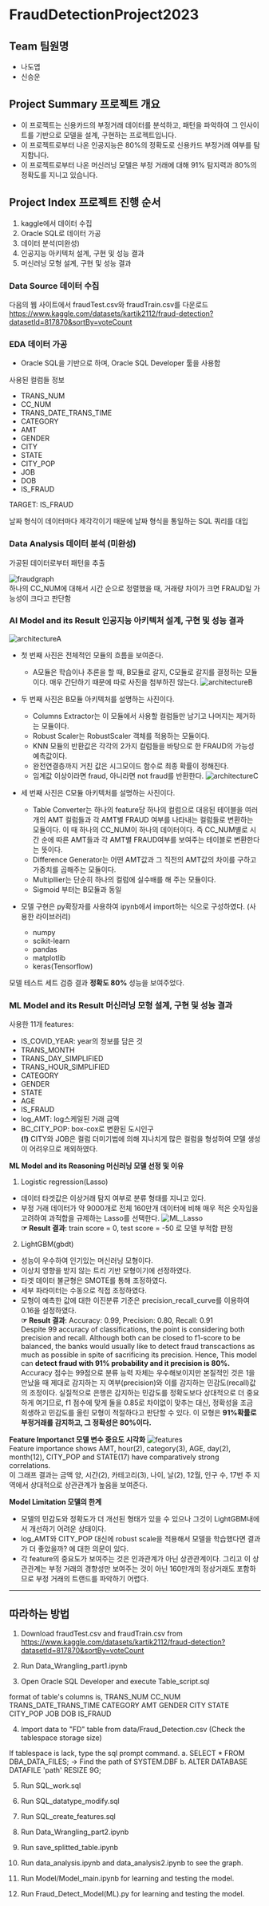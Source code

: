 # FraudDetectionProject2023

## Team 팀원명
* 나도엽
* 신승운
  
## Project Summary 프로젝트 개요
* 이 프로젝트는 신용카드의 부정거래 데이터를 분석하고, 패턴을 파악하여 그 인사이트를 기반으로 모델을 설계, 구현하는 프로젝트입니다.
* 이 프로젝트로부터 나온 인공지능은 80%의 정확도로 신용카드 부정거래 여부를 탐지합니다.
* 이 프로젝트로부터 나온 머신러닝 모델은 부정 거래에 대해 91% 탐지력과 80%의 정확도를 지니고 있습니다.


## Project Index 프로젝트 진행 순서
1. kaggle에서 데이터 수집
2. Oracle SQL로 데이터 가공
3. 데이터 분석(미완성)
4. 인공지능 아키텍처 설계, 구현 및 성능 결과
5. 머신러닝 모형 설계, 구현 및 성능 결과

### Data Source 데이터 수집
다음의 웹 사이트에서 fraudTest.csv와 fraudTrain.csv를 다운로드
https://www.kaggle.com/datasets/kartik2112/fraud-detection?datasetId=817870&sortBy=voteCount

### EDA 데이터 가공
* Oracle SQL을 기반으로 하며, Oracle SQL Developer 툴을 사용함

사용된 컬럼들 정보
* TRANS_NUM
* CC_NUM
* TRANS_DATE_TRANS_TIME
* CATEGORY
* AMT
* GENDER
* CITY
* STATE
* CITY_POP
* JOB
* DOB
* IS_FRAUD

TARGET: IS_FRAUD  
  
날짜 형식이 데이터마다 제각각이기 때문에 날짜 형식을 통일하는 SQL 쿼리를 대입

### Data Analysis 데이터 분석 (미완성)
가공된 데이터로부터 패턴을 추출

![fraudgraph](./img/img01.png)  
하나의 CC_NUM에 대해서 시간 순으로 정렬했을 때, 거래량 차이가 크면 FRAUD일 가능성이 크다고 판단함

### AI Model and its Result 인공지능 아키텍처 설계, 구현 및 성능 결과
![architectureA](./img/img02.png)
* 첫 번째 사진은 전체적인 모듈의 흐름을 보여준다.
	* A모듈은 학습이나 추론을 할 때, B모듈로 갈지, C모듈로 갈지를 결정하는 모듈이다. 매우 간단하기 때문에 따로 사진을 첨부하진 않는다.
![architectureB](./img/img03.png)
* 두 번째 사진은 B모듈 아키텍처를 설명하는 사진이다.
	* Columns Extractor는 이 모듈에서 사용할 컬럼들만 남기고 나머지는 제거하는 모듈이다.
	* Robust Scaler는 RobustScaler 객체를 적용하는 모듈이다.
	* KNN 모듈의 반환값은 각각의 2가지 컬럼들을 바탕으로 한 FRAUD의 가능성 예측값이다.
	* 완전연결층까지 거친 값은 시그모이드 함수로 최종 확률이 정해진다.
	* 임계값 이상이라면 fraud, 아니라면 not fraud를 반환한다.
![architectureC](./img/img04.png)
* 세 번째 사진은 C모듈 아키텍처를 설명하는 사진이다.
	* Table Converter는 하나의 feature당 하나의 컬럼으로 대응된 테이블을 여러 개의 AMT 컬럼들과 각 AMT별 FRAUD 여부를 나타내는 컬럼들로 변환하는 모듈이다. 이 때 하나의 CC_NUM이 하나의 데이터이다. 즉 CC_NUM별로 시간 순에 따른 AMT들과 각 AMT별 FRAUD여부를 보여주는 테이블로 변환한다는 뜻이다.
	* Difference Generator는 어떤 AMT값과 그 직전의 AMT값의 차이를 구하고 가중치를 곱해주는 모듈이다.
	* Multipllier는 단순히 하나의 컬럼에 실수배를 해 주는 모듈이다.
	* Sigmoid 부터는 B모듈과 동일


* 모델 구현은 py확장자를 사용하여 ipynb에서 import하는 식으로 구성하였다. (사용한 라이브러리)
	* numpy
	* scikit-learn
	* pandas
	* matplotlib
	* keras(Tensorflow)
	  
모델 테스트 세트 검증 결과 __정확도 80%__ 성능을 보여주었다.  
  
    

### ML Model and its Result 머신러닝 모형 설계, 구현 및 성능 결과
사용한 11개 features: 
* IS_COVID_YEAR: year의 정보를 담은 것
* TRANS_MONTH
* TRANS_DAY_SIMPLIFIED
* TRANS_HOUR_SIMPLIFIED
* CATEGORY
* GENDER
* STATE
* AGE
* IS_FRAUD
* log_AMT: log스케일된 거래 금액
* BC_CITY_POP: box-cox로 변환된 도시인구  
__(!)__ CITY와 JOB은 컬럼 더미기법에 의해 지나치게 많은 컬럼을 형성하여 모델 생성이 어려우므로 제외하였다.  
  
  
__ML Model and its Reasoning 머신러닝 모델 선정 및 이유__  
1. Logistic regression(Lasso) 
* 데이터 타겟값은 이상거래 탐지 여부로 분류 형태를 지니고 있다.
* 부정 거래 데이터가 약 9000개로 전체 160만개 데이터에 비해 매우 적은 숫자임을 고려하여 과적합을 규제하는 Lasso를 선택한다.
![ML_Lasso](./img/Lasso.png)  
__☞ Result 결과__: train score = 0, test score = -50 로 모델 부적합 판정
  
2. LightGBM(gbdt)
* 성능이 우수하여 인기있는 머신러닝 모형이다.
* 이상치 영향을 받지 않는 트리 기반 모형이기에 선정하였다.
* 타겟 데이터 불균형은 SMOTE를 통해 조정하였다.
* 세부 파라미터는 수동으로 직접 조정하였다.
* 모형이 예측한 값에 대한 이진분류 기준은 precision_recall_curve를 이용하여 0.16을 설정하였다.  
__☞ Result 결과__: Accuracy: 0.99, Precision: 0.80, Recall: 0.91  
Despite 99 accuracy of classifications, the point is considering both precision and recall. Although both can be closed to f1-score to be balanced, the banks would usually like to detect fraud transcactions as much as possible in spite of sacrificing its precision. Hence, This model can __detect fraud with 91% probability and it precision is 80%.__  
Accuracy 점수는 99점으로 분류 능력 자체는 우수해보이지만 본질적인 것은 1을 만났을 때 제대로 감지하는 지 여부(precision)와 이를 감지하는 민감도(recall)값의 조정이다. 실질적으로 은행은 감지하는 민감도를 정확도보다 상대적으로 더 중요하게 여기므로, f1 점수에 맞게 둘을 0.85로 차이없이 맞추는 대신, 정확성을 조금 희생하고 민감도를 올린 모형이 적절하다고 판단할 수 있다. 이 모형은 __91%확률로 부정거래를 감지하고, 그 정확성은 80%이다.__
  

__Feature Importanct 모델 변수 중요도 시각화__
![features](./img/LightGBM_features.png)  
Feature importance shows AMT, hour(2), category(3), AGE, day(2), month(12), CITY_POP and STATE(17) have comparatively strong correlations.  
이 그래프 결과는 금액 양, 시간(2), 카테고리(3), 나이, 날(2), 12월, 인구 수, 17번 주 지역에서 상대적으로 상관관계가 높음을 보여준다. 
  
  
__Model Limitation 모델의 한계__
* 모델의 민감도와 정확도가 더 개선된 형태가 있을 수 있으나 그것이 LightGBM내에서 개선하기 어려운 상태이다.
* log_AMT와 CITY_POP 대신에 robust scale을 적용해서 모델을 학습했다면 결과가 더 좋았을까? 에 대한 의문이 있다.
* 각 feature의 중요도가 보여주는 것은 인과관계가 아닌 상관관계이다. 그리고 이 상관관계는 부정 거래의 경향성만 보여주는 것이 아닌 160만개의 정상거래도 포함하므로 부정 거래의 트랜드를 파악하기 어렵다.  
  
  
  
-------------------------

## 따라하는 방법

1. Download fraudTest.csv and fraudTrain.csv from https://www.kaggle.com/datasets/kartik2112/fraud-detection?datasetId=817870&sortBy=voteCount

2. Run Data_Wrangling_part1.ipynb 

3. Open Oracle SQL Developer and execute Table_script.sql

format of table's columns is,
TRANS_NUM
CC_NUM
TRANS_DATE_TRANS_TIME
CATEGORY
AMT
GENDER
CITY
STATE
CITY_POP
JOB
DOB
IS_FRAUD

4. Import data to "FD" table from data/Fraud_Detection.csv
(Check the tablespace storage size)

If tablespace is lack, type the sql prompt command.
a. SELECT * FROM DBA_DATA_FILES;
-> Find the path of SYSTEM.DBF
b. ALTER DATABASE DATAFILE 'path' RESIZE 9G;

5. Run SQL_work.sql

6. Run SQL_datatype_modify.sql

7. Run SQL_create_features.sql

8. Run Data_Wrangling_part2.ipynb

9. Run save_splitted_table.ipynb

10. Run data_analysis.ipynb and data_analysis2.ipynb to see the graph.

11. Run Model/Model_main.ipynb for learning and testing the model.

12. Run Fraud_Detect_Model(ML).py for learning and testing the model.
